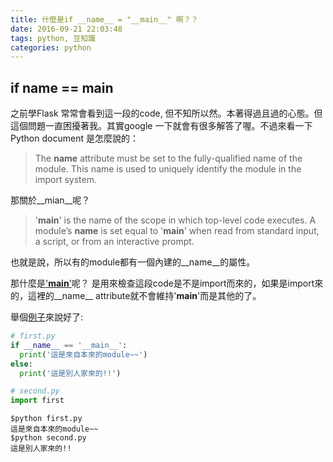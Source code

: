 ```yaml
---
title: 什麼是if __name__ = "__main__" 啊？？
date: 2016-09-21 22:03:48
tags: python, 豆知識
categories: python
---
```

## if __name__ == __main__

之前學Flask 常常會看到這一段的code, 但不知所以然。本著得過且過的心態。但這個問題一直困擾著我。其實google 一下就會有很多解答了喔。不過來看一下Python document 是怎麼說的：

> The __name__ attribute must be set to the fully-qualified name of the module. This name is used to uniquely identify the module in the import system.

那關於__mian__呢？

> '__main__' is the name of the scope in which top-level code executes. A module’s __name__ is set equal to '__main__' when read from standard input, a script, or from an interactive prompt.

也就是說，所以有的module都有一個內建的__name__的屬性。

那什麼是['__main__'](https://docs.python.org/3/library/__main__.html)呢？
是用來檢查這段code是不是import而來的，如果是import來的，這裡的__name__ attribute就不會維持'__main__'而是其他的了。

舉個[例子](https://github.com/mjhea0/thinkful-mentor/tree/master/python/main_routine)來說好了:
```python
# first.py
if __name__ == '__main__':
  print('這是來自本來的module~~')
else:
  print('這是別人家來的!!')
```

```python
# second.py
import first
```

```
$python first.py
這是來自本來的module~~
$python second.py
這是別人家來的!!
```
